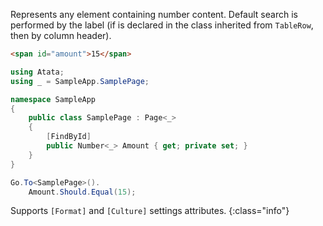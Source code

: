 Represents any element containing number content. Default search is performed by the label (if is declared in the class inherited from `TableRow`, then by column header).

```html
<span id="amount">15</span>
```
```cs
using Atata;
using _ = SampleApp.SamplePage;

namespace SampleApp
{
    public class SamplePage : Page<_>
    {
        [FindById]
        public Number<_> Amount { get; private set; }
    }
}
```
```cs
Go.To<SamplePage>().
    Amount.Should.Equal(15);
```

Supports `[Format]` and `[Culture]` settings attributes.
{:class="info"}